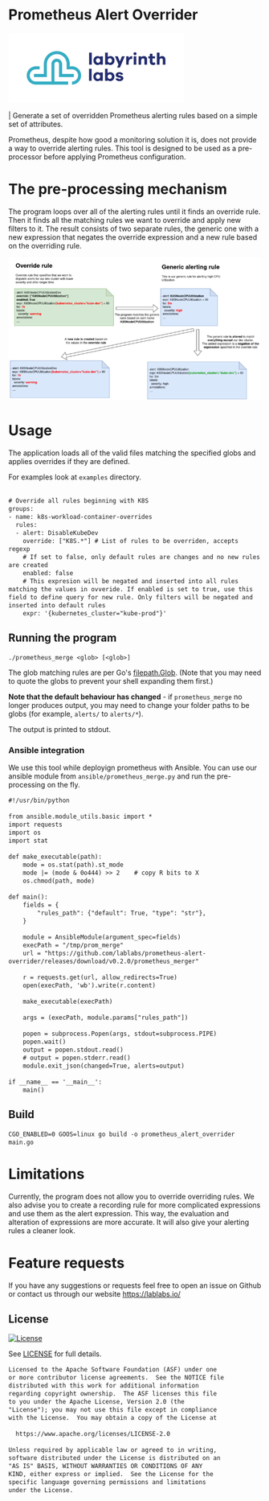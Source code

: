 # Prometheus Alert Overrider

[<img src="ll-logo.png">](https://lablabs.io/)

| Generate a set of overridden Prometheus alerting rules based on a simple set of attributes.

Prometheus, despite how good a monitoring solution it is, does not provide a way to override alerting rules. This tool is designed to be used as a pre-processor before applying Prometheus configuration.

# The pre-processing mechanism

The program loops over all of the alerting rules until it finds an override rule. Then it finds all the matching rules we want to override and apply new filters to it. The result consists of two separate rules, the generic one with a new expression that negates the override expression and a new rule based on the overriding rule.

![](diagram.png)

# Usage

The application loads all of the valid files matching the specified globs and applies overrides if they are defined.

For examples look at `examples` directory.

```

# Override all rules beginning with K8S
groups:
- name: k8s-workload-container-overrides
  rules:
  - alert: DisableKubeDev
    override: ["K8S.*"] # List of rules to be overriden, accepts regexp
    # If set to false, only default rules are changes and no new rules are created
    enabled: false
    # This expresion will be negated and inserted into all rules matching the values in ovveride. If enabled is set to true, use this field to define query for new rule. Only filters will be negated and inserted into default rules
    expr: '{kubernetes_cluster="kube-prod"}'
```

## Running the program

```
./prometheus_merge <glob> [<glob>]
```

The glob matching rules are per Go's [filepath.Glob](https://pkg.go.dev/path/filepath#Glob). (Note that you may need to quote the globs to prevent your shell expanding them first.)

**Note that the default behaviour has changed** - if `prometheus_merge` no longer produces output, you may need to change your folder paths to be globs (for example, `alerts/` to `alerts/*`).

The output is printed to stdout.

### Ansible integration

We use this tool while deployign prometheus with Ansible. You can use our ansible module from `ansible/prometheus_merge.py` and run the pre-processing on the fly.

```
#!/usr/bin/python

from ansible.module_utils.basic import *
import requests
import os
import stat

def make_executable(path):
    mode = os.stat(path).st_mode
    mode |= (mode & 0o444) >> 2    # copy R bits to X
    os.chmod(path, mode)

def main():
    fields = {
        "rules_path": {"default": True, "type": "str"},
    }

    module = AnsibleModule(argument_spec=fields)
    execPath = "/tmp/prom_merge"
    url = "https://github.com/lablabs/prometheus-alert-overrider/releases/download/v0.2.0/prometheus_merger"

    r = requests.get(url, allow_redirects=True)
    open(execPath, 'wb').write(r.content)

    make_executable(execPath)

    args = (execPath, module.params["rules_path"])

    popen = subprocess.Popen(args, stdout=subprocess.PIPE)
    popen.wait()
    output = popen.stdout.read()
    # output = popen.stderr.read()
    module.exit_json(changed=True, alerts=output)

if __name__ == '__main__':
    main()
```

## Build

```
CGO_ENABLED=0 GOOS=linux go build -o prometheus_alert_overrider main.go
```

# Limitations

Currently, the program does not allow you to override overriding rules. We also advise you to create a recording rule for more complicated expressions and use them as the alert expression. This way, the evaluation and alteration of expressions are more accurate. It will also give your alerting rules a cleaner look.

# Feature requests

If you have any suggestions or requests feel free to open an issue on Github or contact us through our website https://lablabs.io/

## License

[![License](https://img.shields.io/badge/License-Apache%202.0-blue.svg)](https://opensource.org/licenses/Apache-2.0)

See [LICENSE](LICENSE) for full details.

    Licensed to the Apache Software Foundation (ASF) under one
    or more contributor license agreements.  See the NOTICE file
    distributed with this work for additional information
    regarding copyright ownership.  The ASF licenses this file
    to you under the Apache License, Version 2.0 (the
    "License"); you may not use this file except in compliance
    with the License.  You may obtain a copy of the License at

      https://www.apache.org/licenses/LICENSE-2.0

    Unless required by applicable law or agreed to in writing,
    software distributed under the License is distributed on an
    "AS IS" BASIS, WITHOUT WARRANTIES OR CONDITIONS OF ANY
    KIND, either express or implied.  See the License for the
    specific language governing permissions and limitations
    under the License.